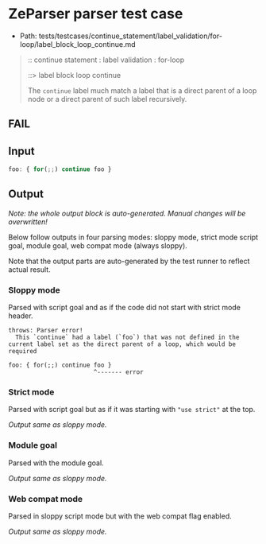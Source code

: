 # ZeParser parser test case

- Path: tests/testcases/continue_statement/label_validation/for-loop/label_block_loop_continue.md

> :: continue statement : label validation : for-loop
>
> ::> label block loop continue
>
> The `continue` label much match a label that is a direct parent of a loop node or a direct parent of such label recursively.

## FAIL

## Input

`````js
foo: { for(;;) continue foo }
`````

## Output

_Note: the whole output block is auto-generated. Manual changes will be overwritten!_

Below follow outputs in four parsing modes: sloppy mode, strict mode script goal, module goal, web compat mode (always sloppy).

Note that the output parts are auto-generated by the test runner to reflect actual result.

### Sloppy mode

Parsed with script goal and as if the code did not start with strict mode header.

`````
throws: Parser error!
  This `continue` had a label (`foo`) that was not defined in the current label set as the direct parent of a loop, which would be required

foo: { for(;;) continue foo }
                        ^------- error
`````

### Strict mode

Parsed with script goal but as if it was starting with `"use strict"` at the top.

_Output same as sloppy mode._

### Module goal

Parsed with the module goal.

_Output same as sloppy mode._

### Web compat mode

Parsed in sloppy script mode but with the web compat flag enabled.

_Output same as sloppy mode._
